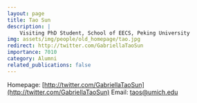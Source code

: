 ```yaml
---
layout: page
title: Tao Sun
description: |
    Visiting PhD Student, School of EECS, Peking University
img: assets/img/people/old_homepage/tao.jpg
redirect: http://twitter.com/GabriellaTaoSun
importance: 7010
category: Alumni
related_publications: false
---
```

Homepage: [http://twitter.com/GabriellaTaoSun](http://twitter.com/GabriellaTaoSun)
Email: [taos@umich.edu](mailto:taos@umich.edu)
